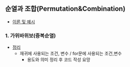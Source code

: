 ## 순열과 조합(Permutation&Combination)
- [이론 및 예시](https://github.com/ssu18/TIL/blob/main/Algorithm/AL_Permutation%2CCombination.md)
### 1. 가위바위보(중복순열)
- [정리]()
  - 재귀에 사용되는 조건, 변수 / for문에 사용되는 조건,변수
    - 용도와 의미 정리 후 코드 작성 요망